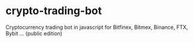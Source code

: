 # crypto-trading-bot
Cryptocurrency trading bot in javascript for Bitfinex, Bitmex, Binance, FTX, Bybit ... (public edition)
